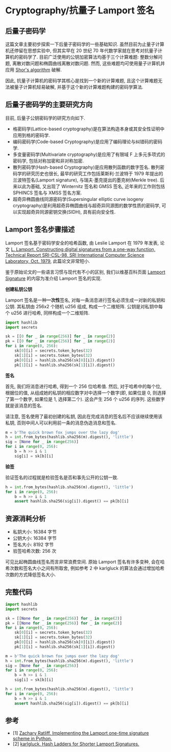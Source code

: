# Cryptography/抗量子 Lamport 签名

## 后量子密码学

这篇文章主要初步探索一下后量子密码学的一些基础知识. 虽然目前为止量子计算机还停留在思想实验中, 但其实早在 20 世纪 70 年代数学家就在思考对抗量子计算机的密码学了. 目前广泛使用的公钥加密算法均基于三个计算难题: 整数分解问题, 离散对数问题和椭圆曲线离散对数问题. 然而, 这些难题均可使用量子计算机并应用 [Shor's algorithm](https://en.wikipedia.org/wiki/Shor%27s_algorithm) 破解.

因此, 抗量子计算机的密码学其核心是找到一个新的计算难题, 且这个计算难题无法被量子计算机轻易破解, 并基于这个新的计算难题构建的密码学算法.

## 后量子密码学的主要研究方向

目前, 后量子公钥密码学的研究方向如下.

- 格密码学(Lattice-based cryptography)是在算法构造本身或其安全性证明中应用到格的密码学.
- 编码密码学(Code-based Cryptography)是应用了编码理论与纠错码的密码学.
- 多变量密码学(Multivariate cryptography)是应用了有限域 F 上多元多项式的密码学, 包括对称加密和非对称加密.
- 散列密码学(Hash-based Cryptography)是应用散列函数的数字签名. 散列密码学的研究历史也很长, 最早的研究工作包括莱斯利·兰波特于 1979 年提出的兰波特签名(Lamport signature), 与瑞夫·墨克提出的墨克树(Merkle tree). 后来以此为基础, 又出现了 Winternitz 签名和 GMSS 签名, 近年来的工作则包括 SPHINCS 签名与 XMSS 签名方案.
- 超奇异椭圆曲线同源密码学(Supersingular elliptic curve isogeny cryptography)是利用超奇异椭圆曲线与超奇异同源图的数学性质的密码学, 可以实现超奇异同源密钥交换(SIDH), 具有前向安全性.

## Lamport 签名步骤描述

Lamport 签名基于密码学安全的哈希函数, 由 Leslie Lamport 在 1979 年发表, 论文 [L. Lamport, Constructing digital signatures from a one-way function, Technical Report SRI-CSL-98, SRI International Computer Science Laboratory, Oct. 1979](https://www.microsoft.com/en-us/research/uploads/prod/2016/12/Constructing-Digital-Signatures-from-a-One-Way-Function.pdf), 此篇论文非常短小.

鉴于原始论文的一些语言习惯与现代有不小的区别, 我们以维基百科页面 [Lamport Signature](https://en.wikipedia.org/wiki/Lamport_signature) 的内容为准介绍 Lamport 签名的实现.

**创建私钥公钥**

Lamport 签名是一种**一次性**签名, 对每一条消息进行签名必须生成一对新的私钥和公钥. 其私钥由 256x2 个随机 u256 组成, 构成一个二维矩阵. 公钥是对私钥中每个 u256 进行哈希, 同样构成一个二维矩阵.

```py
import hashlib
import secrets

sk = [[0 for _ in range(256)] for _ in range(2)]
pk = [[0 for _ in range(256)] for _ in range(2)]
for i in range(0, 256):
    sk[0][i] = secrets.token_bytes(32)
    sk[1][i] = secrets.token_bytes(32)
    pk[0][i] = hashlib.sha256(sk[0][i]).digest()
    pk[1][i] = hashlib.sha256(sk[1][i]).digest()
```

**签名**

首先, 我们将消息进行哈希, 得到一个 256 位哈希值. 然后, 对于哈希中的每个位, 根据位的值, 从组成她的私钥的相应数字对中选择一个数字(即, 如果位是 0, 则选择了第一个数字, 如果位是 1, 选择第二个). 这会产生 256 个 u256 的序列. 这些数字就是该消息的签名.

请注意, 签名使用了最初创建的私钥, 因此在完成消息的签名后不应该继续使用该私钥, 否则中间人可以利用前一条的消息伪造消息和签名.

```py
m = b'The quick brown fox jumps over the lazy dog'
h = int.from_bytes(hashlib.sha256(m).digest(), 'little')
sig = [None for _ in range(256)]
for i in range(0, 256):
    b = h >> i & 1
    sig[i] = sk[b][i]
```

**验签**

验证签名的过程就是检验签名是否和事先公开的公钥一致.

```py
h = int.from_bytes(hashlib.sha256(m).digest(), 'little')
for i in range(0, 256):
    b = h >> i & 1
    assert hashlib.sha256(sig[i]).digest() == pk[b][i]
```

## 资源消耗分析

- 私钥大小: 16384 字节
- 公钥大小: 16384 字节
- 签名大小: 8192 字节
- 验签哈希次数: 256 次

可见比起椭圆曲线签名而言非常浪费空间. 原始 Lamport 签名有许多变种, 会在哈希次数和签名大小之间有所取舍, 例如参考 2 中 karlgluck 的算法会通过增加哈希次数的方式降低签名大小.

## 完整代码

```py
import hashlib
import secrets

sk = [[None for _ in range(256)] for _ in range(2)]
pk = [[None for _ in range(256)] for _ in range(2)]
for i in range(0, 256):
    sk[0][i] = secrets.token_bytes(32)
    sk[1][i] = secrets.token_bytes(32)
    pk[0][i] = hashlib.sha256(sk[0][i]).digest()
    pk[1][i] = hashlib.sha256(sk[1][i]).digest()

m = b'The quick brown fox jumps over the lazy dog'
h = int.from_bytes(hashlib.sha256(m).digest(), 'little')
sig = [None for _ in range(256)]
for i in range(0, 256):
    b = h >> i & 1
    sig[i] = sk[b][i]

h = int.from_bytes(hashlib.sha256(m).digest(), 'little')
for i in range(0, 256):
    b = h >> i & 1
    assert hashlib.sha256(sig[i]).digest() == pk[b][i]
```

## 参考

- [1] [Zachary Ratliff. Implementing the Lamport one-time signature scheme in Python.](https://zacharyratliff.org/Lamport-Signatures/)
- [2] [karlgluck. Hash Ladders for Shorter Lamport Signatures.](https://gist.github.com/karlgluck/8412807)
